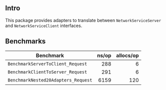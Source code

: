 ## Intro

This package provides adapters to translate between `NetworkServiceServer` and `NetworkServiceClient` interfaces.

## Benchmarks

| Benchmark                           | ns/op | allocs/op |
|-------------------------------------|------:|----------:|
| `BenchmarkServerToClient_Request`   |   288 |         6 |
| `BenchmarkClientToServer_Request`   |   291 |         6 |
| `BenchmarkNested20Adapters_Request` |  6159 |       120 |
